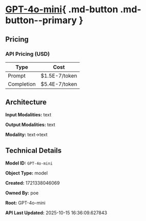 # [GPT-4o-mini](https://poe.com/GPT-4o-mini){ .md-button .md-button--primary }

## Pricing

### API Pricing (USD)

| Type | Cost |
|------|------|
| Prompt | $1.5E-7/token |
| Completion | $5.4E-7/token |

## Architecture

**Input Modalities:** text

**Output Modalities:** text

**Modality:** text->text


## Technical Details

**Model ID:** `GPT-4o-mini`

**Object Type:** model

**Created:** 1721338046069

**Owned By:** poe

**Root:** GPT-4o-mini

**API Last Updated:** 2025-10-15 16:36:09.627843
